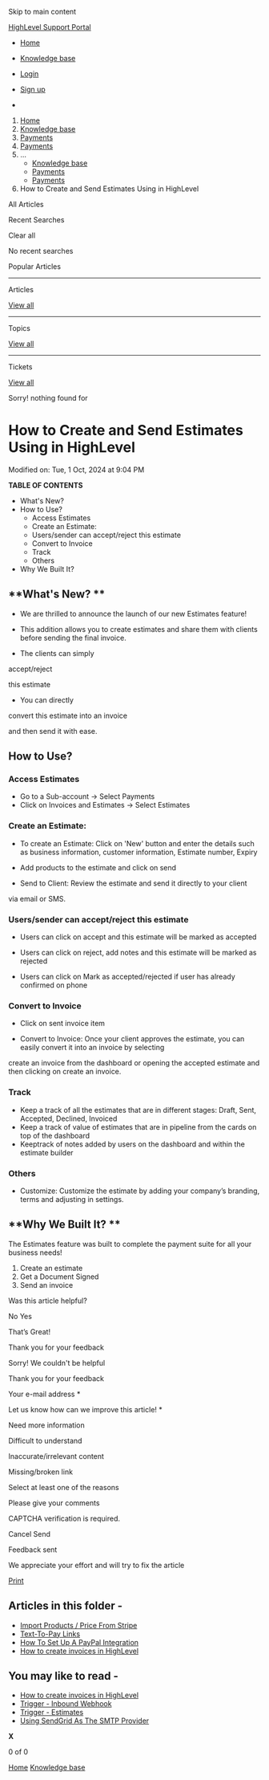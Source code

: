 Skip to main content

[ HighLevel Support Portal ](https://help.gohighlevel.com)

  * [ Home ](/support/home)
  * [ Knowledge base ](/support/solutions)

  * [Login](/support/login)
  * [Sign up](/support/signup)
  * 

  1. [Home](/support/home)
  2. [Knowledge base](/support/solutions)
  3. [Payments](/support/solutions/155000000067)
  4. [Payments](/support/solutions/folders/48000682654)
  5. ... 
     * [Knowledge base](/support/solutions)
     * [Payments](/support/solutions/155000000067)
     * [Payments](/support/solutions/folders/48000682654)
  6. How to Create and Send Estimates Using in HighLevel

All  Articles 

Recent Searches

Clear all

No recent searches

Popular Articles

* * *

Articles

[View all](/support/search/solutions)

* * *

Topics

[View all](/support/search/topics)

* * *

Tickets

[View all](/support/search/tickets)

Sorry! nothing found for   

# How to Create and Send Estimates Using in HighLevel

Modified on: Tue, 1 Oct, 2024 at 9:04 PM

**TABLE OF CONTENTS**

  * What's New? 
  * How to Use?
    * Access Estimates
    * Create an Estimate:
    * Users/sender can accept/reject this estimate
    * Convert to Invoice
    * Track
    * Others
  * Why We Built It? 

## **What's New?  **

  * We are thrilled to announce the launch of our new Estimates feature!
  * This addition allows you to create estimates and share them with clients before sending the final invoice.

  * The clients can simply 

accept/reject

 this estimate
  * You can directly 

convert this estimate into an invoice

 and then send it with ease.

## **How to Use?**

### **Access Estimates**

  * Go to a Sub-account -> Select Payments
  * Click on Invoices and Estimates -> Select Estimates

### **Create an Estimate:**

  * To create an Estimate: Click on 'New' button and enter the details such as business information, customer information, Estimate number, Expiry

  * Add products to the estimate and click on send
  * Send to Client: Review the estimate and send it directly to your client 

via email or SMS.

### **Users/sender can accept/reject this estimate**

  * Users can click on accept and this estimate will be marked as accepted

  * Users can click on reject, add notes and this estimate will be marked as rejected

  * Users can click on Mark as accepted/rejected if user has already confirmed on phone

### **Convert to Invoice**

  * Click on sent invoice item

  * Convert to Invoice: Once your client approves the estimate, you can easily convert it into an invoice by selecting

 create an invoice from the dashboard or opening the accepted estimate and then clicking on create an invoice.

### **Track**

  * Keep a track of all the estimates that are in different stages: Draft, Sent, Accepted, Declined, Invoiced
  * Keep a track of value of estimates that are in pipeline from the cards on top of the dashboard
  * Keeptrack of notes added by users on the dashboard and within the estimate builder

### **Others**

  * Customize: Customize the estimate by adding your company’s branding, terms and adjusting in settings.

## **Why We Built It?  **

The Estimates feature was built to complete the payment suite for all your business needs!

  1. Create an estimate
  2. Get a Document Signed
  3. Send an invoice

Was this article helpful?

No  Yes 

That’s Great!

Thank you for your feedback

Sorry! We couldn't be helpful

Thank you for your feedback

Your e-mail address *

Let us know how can we improve this article! *

Need more information 

Difficult to understand 

Inaccurate/irrelevant content 

Missing/broken link 

Select at least one of the reasons 

Please give your comments 

CAPTCHA verification is required. 

Cancel  Send 

Feedback sent

We appreciate your effort and will try to fix the article

[Print](javascript:print\(\))

## Articles in this folder -

  * [Import Products / Price From Stripe](/support/solutions/articles/48001202184-import-products-price-from-stripe)
  * [Text-To-Pay Links](/support/solutions/articles/48001202185-text-to-pay-links)
  * [How To Set Up A PayPal Integration](/support/solutions/articles/48001204158-how-to-set-up-a-paypal-integration)
  * [How to create invoices in HighLevel](/support/solutions/articles/48001208702-how-to-create-invoices-in-highlevel)

## You may like to read -

  * [How to create invoices in HighLevel](/support/solutions/articles/48001208702-how-to-create-invoices-in-highlevel)
  * [Trigger - Inbound Webhook](/support/solutions/articles/155000003147-trigger-inbound-webhook)
  * [Trigger - Estimates](/support/solutions/articles/155000003704-trigger-estimates)
  * [Using SendGrid As The SMTP Provider](/support/solutions/articles/48001166110-using-sendgrid-as-the-smtp-provider)

**X**

0 of 0 []()

[Home](/support/home) [Knowledge base](/support/solutions)

